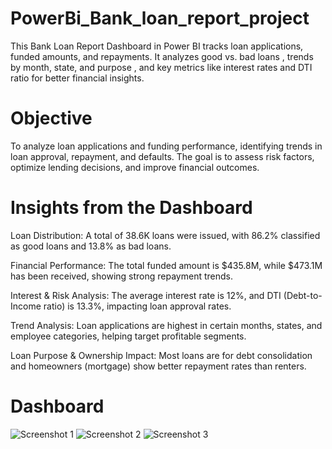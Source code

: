 # PowerBi_Bank_loan_report_project
This Bank Loan Report Dashboard in Power BI tracks loan applications, funded amounts, and repayments. It analyzes good vs. bad loans , trends by month, state, and purpose , and key metrics like interest rates and DTI ratio for better financial insights.
# Objective 
To analyze loan applications and funding performance, identifying trends in loan approval, repayment, and defaults. The goal is to assess risk factors, optimize lending decisions, and improve financial outcomes.

# Insights from the Dashboard
Loan Distribution: A total of 38.6K loans were issued, with 86.2% classified as good loans and 13.8% as bad loans.

Financial Performance: The total funded amount is $435.8M, while $473.1M has been received, showing strong repayment trends.

Interest & Risk Analysis: The average interest rate is 12%, and DTI (Debt-to-Income ratio) is 13.3%, impacting loan approval rates.

Trend Analysis: Loan applications are highest in certain months, states, and employee categories, helping target profitable segments.

Loan Purpose & Ownership Impact: Most loans are for debt consolidation and homeowners (mortgage) show better repayment rates than renters.
# Dashboard
![Screenshot 1](https://github.com/user-attachments/assets/b62a67a8-ce64-4c63-b481-0ed85adcf13b)
![Screenshot 2](https://github.com/user-attachments/assets/5b33d1be-dbc0-4f8f-a6c5-bd948b7a2ade)
![Screenshot 3](https://github.com/user-attachments/assets/fa96c740-bb95-4a2a-9e6a-1c775b8282ee)



